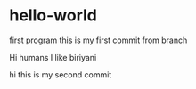 # hello-world
first program
this is my first commit from branch 

Hi humans
I like biriyani

hi
this is my second commit

